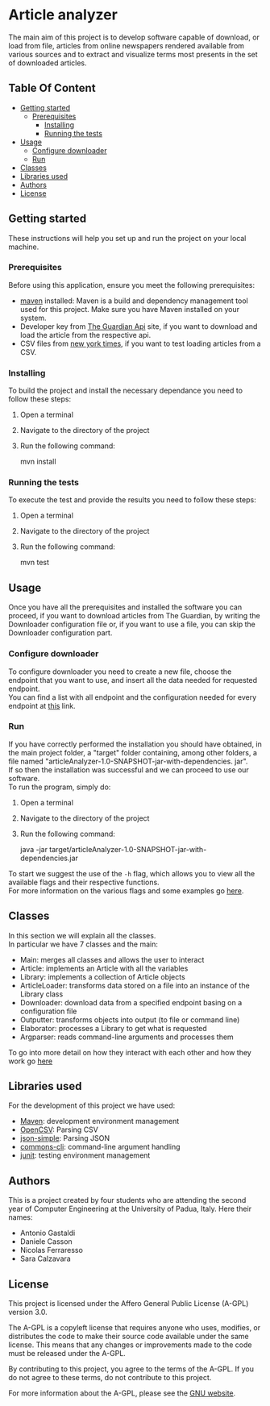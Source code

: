 # Article analyzer

The main aim of this project is to develop software capable of download, or load from file, articles from online newspapers rendered available from various sources and to extract and visualize terms most presents in the set of downloaded articles.

## Table Of Content
- [Getting started](#getting-started)
  - [Prerequisites](#prerequisites)
    - [Installing](#installing)
    - [Running the tests](#running-the-tests)
- [Usage](#usage)
    - [Configure downloader](#configure-downloader)
    - [Run](#run)
- [Classes](#classes)
- [Libraries used](#libraries-used)
- [Authors](#authors)
- [License](#license)


## Getting started
These instructions will help you set up and run the project on your local machine.

### Prerequisites
Before using this application, ensure you meet the following prerequisites:

- [maven](https://maven.apache.org/) installed: Maven is a build and dependency management tool used for this project. Make sure you have Maven installed on your system.
- Developer key from [The Guardian Api](https://open-platform.theguardian.com/) site, if you want to download and load the article from the respective api.      
- CSV files from [new york times](https://www.nytimes.com/), if you want to test loading articles from a CSV.     

### Installing
To build the project and install the necessary dependance you need to follow these steps:    
1. Open a terminal     
2. Navigate to the directory of the project     
3. Run the following command:     

    mvn install
   
### Running the tests
To execute the test and provide the results you need to follow these steps:      
1. Open a terminal      
2. Navigate to the directory of the project     
3. Run the following command:     

    mvn test

## Usage
Once you have all the prerequisites and installed the software you can proceed, if you want to download articles from The Guardian, by writing the Downloader configuration file or, if you want to use a file, you can skip the Downloader configuration part.    

### Configure downloader
To configure downloader you need to create a new file, choose the endpoint that you want to use, and insert all the data needed for requested endpoint.         
You can find a list with all endpoint and the configuration needed for every endpoint at [this](endpoint.html) link.     

### Run
If you have correctly performed the installation you should have obtained, in the main project folder, a "target" folder containing, among other folders, a file named "articleAnalyzer-1.0-SNAPSHOT-jar-with-dependencies. jar".           
If so then the installation was successful and we can proceed to use our software.    
To run the program, simply do:     
1. Open a terminal     
2. Navigate to the directory of the project      
3. Run the following command:      
   
    java -jar target/articleAnalyzer-1.0-SNAPSHOT-jar-with-dependencies.jar <flag>

To start we suggest the use of the `-h` flag, which allows you to view all the available flags and their respective functions.        
For more information on the various flags and some examples go [here](run.html).     

## Classes
In this section we will explain all the classes.      
In particular we have 7 classes and the main:     

- Main: merges all classes and allows the user to interact     
- Article: implements an Article with all the variables    
- Library: implements a collection of Article objects     
- ArticleLoader: transforms data stored on a file into an instance of the Library class  
- Downloader: download data from a specified endpoint basing on a configuration file   
- Outputter: transforms objects into output (to file or command line) 
- Elaborator: processes a Library to get what is requested     
- Argparser: reads command-line arguments and processes them           

To go into more detail on how they interact with each other and how they work go [here](classes.html) 

## Libraries used
For the development of this project we have used:

- [Maven](https://maven.apache.org/): development environment management
- [OpenCSV](https://opencsv.sourceforge.net/): Parsing CSV
- [json-simple](https://code.google.com/archive/p/json-simple/): Parsing JSON
- [commons-cli](https://commons.apache.org/proper/commons-cli/): command-line argument handling
- [junit](https://junit.org/junit5/): testing environment management

## Authors
This is a project created by four students who are attending the second year of Computer Engineering at the University of Padua, Italy.
Here their names:
- Antonio Gastaldi
- Daniele Casson
- Nicolas Ferraresso
- Sara Calzavara

## License
This project is licensed under the Affero General Public License (A-GPL) version 3.0. 

The A-GPL is a copyleft license that requires anyone who uses, modifies, or distributes the code to make their source code available under the same license. This means that any changes or improvements made to the code must be released under the A-GPL.

By contributing to this project, you agree to the terms of the A-GPL. If you do not agree to these terms, do not contribute to this project.

For more information about the A-GPL, please see the [GNU website](https://www.gnu.org/licenses/agpl-3.0.en.html).
